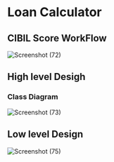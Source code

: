# Loan Calculator

## CIBIL Score WorkFlow 
![Screenshot (72)](https://user-images.githubusercontent.com/65916282/132113720-9ca305de-b9f0-4591-8bab-0d83cfb756d1.png)

## High level Desigh
### Class Diagram
![Screenshot (73)](https://user-images.githubusercontent.com/65916282/132113961-806e38e4-306e-484a-8818-62db1c9c1669.png)

## Low level Design
![Screenshot (75)](https://user-images.githubusercontent.com/65916282/132114047-b0075709-6636-4c48-b39b-ac64cc07a493.png)


